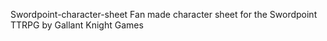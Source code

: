 Swordpoint-character-sheet
Fan made character sheet for the Swordpoint TTRPG by Gallant Knight Games

